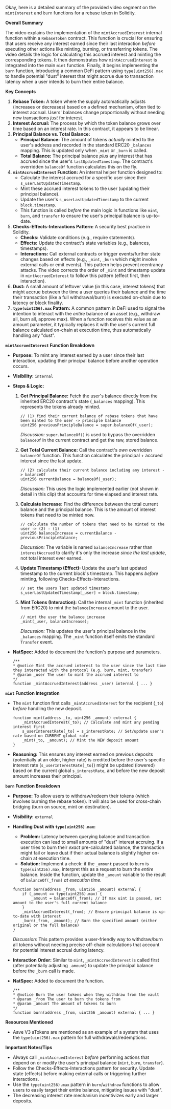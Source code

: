 Okay, here is a detailed summary of the provided video segment on the `mintInterest` and `burn` functions for a rebase token in Solidity.

**Overall Summary**

The video explains the implementation of the `mintAccruedInterest` internal function within a `RebaseToken` contract. This function is crucial for ensuring that users receive any interest earned since their last interaction *before* executing other actions like minting, burning, or transferring tokens. The video details the logic for calculating this accrued interest and minting the corresponding tokens. It then demonstrates how `mintAccruedInterest` is integrated into the main `mint` function. Finally, it begins implementing the `burn` function, introducing a common DeFi pattern using `type(uint256).max` to handle potential "dust" interest that might accrue due to transaction latency when a user intends to burn their entire balance.

**Key Concepts**

1.  **Rebase Token:** A token where the supply automatically adjusts (increases or decreases) based on a defined mechanism, often tied to interest accrual. Users' balances change proportionally without needing new transactions *just* for interest.
2.  **Interest Accrual:** The process by which the token balance grows over time based on an interest rate. In this contract, it appears to be linear.
3.  **Principal Balance vs. Total Balance:**
    *   **Principal Balance:** The amount of tokens *actually* minted to the user's address and recorded in the standard ERC20 `_balances` mapping. This is updated only when `_mint` or `_burn` is called.
    *   **Total Balance:** The principal balance *plus* any interest that has accrued since the user's `lastUpdatedTimestamp`. The contract's overridden `balanceOf` function calculates this on the fly.
4.  **`mintAccruedInterest` Function:** An internal helper function designed to:
    *   Calculate the interest accrued for a specific user since their `s_userLastUpdatedTimestamp`.
    *   Mint these accrued interest tokens to the user (updating their principal balance).
    *   Update the user's `s_userLastUpdatedTimestamp` to the current `block.timestamp`.
    *   This function is called *before* the main logic in functions like `mint`, `burn`, and `transfer` to ensure the user's principal balance is up-to-date.
5.  **Checks-Effects-Interactions Pattern:** A security best practice in Solidity.
    *   **Checks:** Validate conditions (e.g., require statements).
    *   **Effects:** Update the contract's state variables (e.g., balances, timestamps).
    *   **Interactions:** Call external contracts or trigger events/further state changes based on effects (e.g., `_mint`, `_burn` which might involve external calls or emit events). This pattern helps prevent reentrancy attacks. The video corrects the order of `_mint` and timestamp update in `mintAccruedInterest` to follow this pattern (effect first, then interaction).
6.  **Dust:** A small amount of leftover value (in this case, interest tokens) that might accrue between the time a user queries their balance and the time their transaction (like a full withdrawal/burn) is executed on-chain due to latency or block finality.
7.  **`type(uint256).max` Pattern:** A common pattern in DeFi used to signal the intention to interact with the *entire* balance of an asset (e.g., withdraw all, burn all, approve max). When a function receives this value as an amount parameter, it typically replaces it with the user's current full balance calculated on-chain at execution time, thus automatically handling any "dust".

**`mintAccruedInterest` Function Breakdown**

*   **Purpose:** To mint any interest earned by a user since their last interaction, updating their principal balance before another operation occurs.
*   **Visibility:** `internal`
*   **Steps & Logic:**
    1.  **Get Principal Balance:** Fetch the user's balance directly from the inherited ERC20 contract's state (`_balances` mapping). This represents the tokens already minted.
        ```solidity
        // (1) find their current balance of rebase tokens that have been minted to the user -> principle balance
        uint256 previousPrincipleBalance = super.balanceOf(_user);
        ```
        *Discussion:* `super.balanceOf()` is used to bypass the overridden `balanceOf` in the current contract and get the raw, stored balance.

    2.  **Get Total Current Balance:** Call the contract's *own* overridden `balanceOf` function. This function calculates the principal + accrued interest since the last update.
        ```solidity
        // (2) calculate their current balance including any interest -> balanceOf
        uint256 currentBalance = balanceOf(_user);
        ```
        *Discussion:* This uses the logic implemented earlier (not shown in detail in this clip) that accounts for time elapsed and interest rate.

    3.  **Calculate Increase:** Find the difference between the total current balance and the principal balance. This is the amount of interest tokens that need to be minted now.
        ```solidity
        // calculate the number of tokens that need to be minted to the user -> (2) - (1)
        uint256 balanceIncrease = currentBalance - previousPrincipleBalance;
        ```
        *Discussion:* The variable is named `balanceIncrease` rather than `interestAccrued` to clarify it's only the increase *since the last update*, not total interest ever earned.

    4.  **Update Timestamp (Effect):** Update the user's last updated timestamp to the current block's timestamp. This happens *before* minting, following Checks-Effects-Interactions.
        ```solidity
        // set the users last updated timestamp
        s_userLastUpdatedTimestamp[_user] = block.timestamp;
        ```

    5.  **Mint Tokens (Interaction):** Call the internal `_mint` function (inherited from ERC20) to mint the `balanceIncrease` amount to the user.
        ```solidity
        // mint the user the balance increase
        _mint(_user, balanceIncrease);
        ```
        *Discussion:* This updates the user's principal balance in the `_balances` mapping. The `_mint` function itself emits the standard `Transfer` event.

*   **NatSpec:** Added to document the function's purpose and parameters.
    ```solidity
    /**
    * @notice Mint the accrued interest to the user since the last time they interacted with the protocol (e.g. burn, mint, transfer)
    * @param _user The user to mint the accrued interest to
    */
    function _mintAccruedInterest(address _user) internal { ... }
    ```

**`mint` Function Integration**

*   The `mint` function first calls `_mintAccruedInterest` for the recipient (`_to`) *before* handling the new deposit.
    ```solidity
    function mint(address _to, uint256 _amount) external {
        _mintAccruedInterest(_to); // Calculate and mint any pending interest first
        s_userInterestRate[_to] = s_interestRate; // Set/update user's rate based on CURRENT global rate
        _mint(_to, _amount); // Mint the NEW deposit amount
    }
    ```
*   **Reasoning:** This ensures any interest earned on previous deposits (potentially at an older, higher rate) is credited before the user's specific interest rate (`s_userInterestRate[_to]`) might be updated (lowered) based on the current global `s_interestRate`, and before the new deposit amount increases their principal.

**`burn` Function Breakdown**

*   **Purpose:** To allow users to withdraw/redeem their tokens (which involves burning the rebase token). It will also be used for cross-chain bridging (burn on source, mint on destination).
*   **Visibility:** `external`
*   **Handling Dust with `type(uint256).max`:**
    *   **Problem:** Latency between querying balance and transaction execution can lead to small amounts of "dust" interest accruing. If a user tries to burn their *exact* pre-calculated balance, the transaction might fail or leave dust if their actual balance is slightly higher on-chain at execution time.
    *   **Solution:** Implement a check: if the `_amount` passed to `burn` is `type(uint256).max`, interpret this as a request to burn the *entire* balance. Inside the function, update the `_amount` variable to the result of `balanceOf(_from)` *at execution time*.
    ```solidity
    function burn(address _from, uint256 _amount) external {
        if (_amount == type(uint256).max) {
            _amount = balanceOf(_from); // If max uint is passed, set amount to the user's full current balance
        }
        _mintAccruedInterest(_from); // Ensure principal balance is up-to-date with interest
        _burn(_from, _amount); // Burn the specified amount (either original or the full balance)
    }
    ```
    *Discussion:* This pattern provides a user-friendly way to withdraw/burn all tokens without needing precise off-chain calculations that account for potential interest accrual during latency.

*   **Interaction Order:** Similar to `mint`, `_mintAccruedInterest` is called first (after potentially adjusting `_amount`) to update the principal balance before the `_burn` call is made.
*   **NatSpec:** Added to document the function.
    ```solidity
    /**
    * @notice Burn the user tokens when they withdraw from the vault
    * @param _from The user to burn the tokens from
    * @param _amount The amount of tokens to burn
    */
    function burn(address _from, uint256 _amount) external { ... }
    ```

**Resources Mentioned**

*   Aave V3 aTokens are mentioned as an example of a system that uses the `type(uint256).max` pattern for full withdrawals/redemptions.

**Important Notes/Tips**

*   Always call `_mintAccruedInterest` *before* performing actions that depend on or modify the user's principal balance (`mint`, `burn`, `transfer`).
*   Follow the Checks-Effects-Interactions pattern for security. Update state (effects) before making external calls or triggering further interactions.
*   Use the `type(uint256).max` pattern in `burn`/`withdraw` functions to allow users to easily target their entire balance, mitigating issues with "dust".
*   The decreasing interest rate mechanism incentivizes early and larger deposits.
